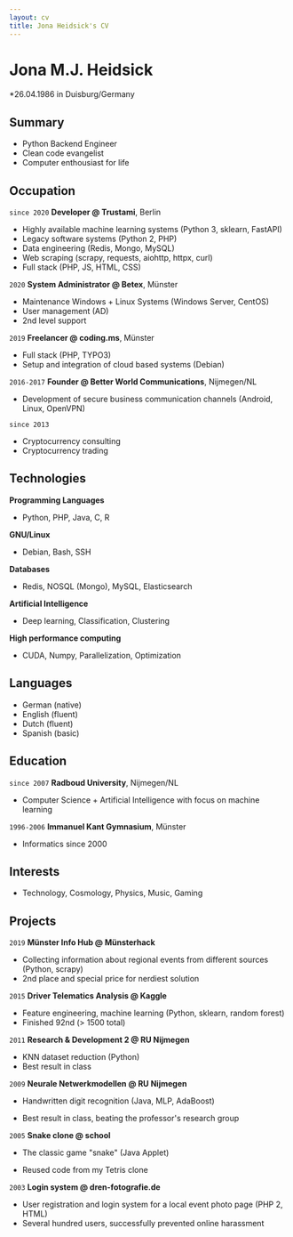 ```yaml
---
layout: cv
title: Jona Heidsick's CV
---
```

# Jona M.J. Heidsick 

\*26.04.1986 in Duisburg/Germany

## Summary

- Python Backend Engineer
- Clean code evangelist
- Computer enthousiast for life

<!--
<div id="webaddress">
<a href="jona.heidsick@gmail.com">jona.heidsick@gmail.com</a>
</div>
-->


## Occupation

`since 2020` 
__Developer @ Trustami__, Berlin

- Highly available machine learning systems (Python 3, sklearn, FastAPI)
- Legacy software systems (Python 2, PHP)
- Data engineering (Redis, Mongo, MySQL)
- Web scraping (scrapy, requests, aiohttp, httpx, curl)
- Full stack (PHP, JS, HTML, CSS)

`2020`
__System Administrator @ Betex__, Münster

- Maintenance Windows + Linux Systems (Windows Server, CentOS)
- User management (AD)
- 2nd level support

`2019`
__Freelancer @ coding.ms__, Münster

- Full stack (PHP, TYPO3)
- Setup and integration of cloud based systems (Debian)

`2016-2017`
__Founder @ Better World Communications__, Nijmegen/NL
- Development of secure business communication channels (Android, Linux, OpenVPN)

`since 2013`
- Cryptocurrency consulting
- Cryptocurrency trading


## Technologies

__Programming Languages__
- Python, PHP, Java, C, R

__GNU/Linux__
- Debian, Bash, SSH

__Databases__
- Redis, NOSQL (Mongo), MySQL, Elasticsearch

__Artificial Intelligence__
- Deep learning, Classification, Clustering

__High performance computing__
- CUDA, Numpy, Parallelization, Optimization


## Languages

- German (native)
- English (fluent)
- Dutch (fluent)
- Spanish (basic)


## Education

`since 2007`
__Radboud University__, Nijmegen/NL
- Computer Science + Artificial Intelligence with focus on machine learning

`1996-2006`
__Immanuel Kant Gymnasium__, Münster
- Informatics since 2000


## Interests

- Technology, Cosmology, Physics, Music, Gaming


## Projects

`2019`
__Münster Info Hub @ Münsterhack__
- Collecting information about regional events from different sources (Python, scrapy)
- 2nd place and special price for nerdiest solution

`2015`
__Driver Telematics Analysis @ Kaggle__
- Feature engineering, machine learning (Python, sklearn, random forest)
- Finished 92nd (> 1500 total)
<!-- - setup a server with jupyterhub to enable team members -->

`2011`
__Research & Development 2 @ RU Nijmegen__
- KNN dataset reduction (Python)
- Best result in class

`2009`
__Neurale Netwerkmodellen @ RU Nijmegen__
- Handwritten digit recognition (Java, MLP, AdaBoost)
<!-- - Implementation of a Multi Layer Perceptron (MLP) + AdaBoost for MLP -->
- Best result in class, beating the professor's research group

`2005`
__Snake clone @ school__
- The classic game "snake" (Java Applet)
<!-- - Implemented as a Java Applet -->
- Reused code from my Tetris clone

<!--
`2004`
__Tetris clone @ school__
- Implemented as a Java Applet
-->

`2003`
__Login system @ dren-fotografie.de__
- User registration and login system for a local event photo page (PHP 2, HTML)
- Several hundred users, successfully prevented online harassment


<!-- ### Footer

Last updated: May 2021 -->


